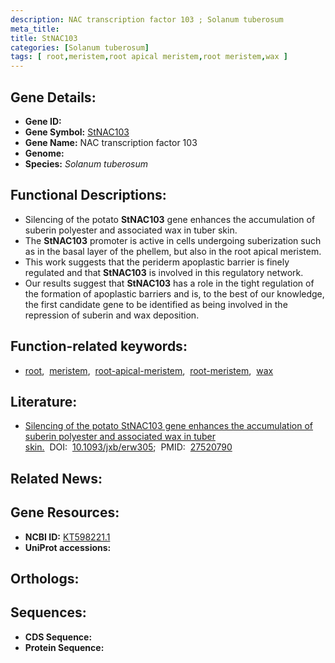 ```yaml
---
description: NAC transcription factor 103 ; Solanum tuberosum
meta_title:
title: StNAC103
categories: [Solanum tuberosum]
tags: [ root,meristem,root apical meristem,root meristem,wax ]
---
```


## Gene Details:
- **Gene ID:** []()
- **Gene Symbol:** <u>StNAC103</u>
- **Gene Name:** NAC transcription factor 103
- **Genome:** []()
- **Species:** *Solanum tuberosum*

## Functional Descriptions:
   - Silencing of the potato **StNAC103** gene enhances the accumulation of suberin polyester and associated wax in tuber skin.
   - The **StNAC103** promoter is active in cells undergoing suberization such as in the basal layer of the phellem, but also in the root apical meristem.
   - This work suggests that the periderm apoplastic barrier is finely regulated and that **StNAC103** is involved in this regulatory network.
   - Our results suggest that **StNAC103** has a role in the tight regulation of the formation of apoplastic barriers and is, to the best of our knowledge, the first candidate gene to be identified as being involved in the repression of suberin and wax deposition.

## Function-related keywords:
   - [root](/tags/root/),&nbsp;&nbsp;[meristem](/tags/meristem/),&nbsp;&nbsp;[root-apical-meristem](/tags/root-apical-meristem/),&nbsp;&nbsp;[root-meristem](/tags/root-meristem/),&nbsp;&nbsp;[wax](/tags/wax/)

## Literature:
   - [Silencing of the potato StNAC103 gene enhances the accumulation of suberin polyester and associated wax in tuber skin.](https://doi.org/10.1093/jxb/erw305)&nbsp;&nbsp;DOI:&nbsp;&nbsp;[10.1093/jxb/erw305](https://doi.org/10.1093/jxb/erw305);&nbsp;&nbsp;PMID:&nbsp;&nbsp;[27520790](https://pubmed.ncbi.nlm.nih.gov/27520790/)

## Related News:

## Gene Resources:
- **NCBI ID:**  [KT598221.1](https://www.ncbi.nlm.nih.gov/gene/?term=KT598221.1)
- **UniProt accessions:**  [](https://www.uniprot.org/uniprotkb//entry)

## Orthologs:

## Sequences:
- **CDS Sequence:**
- **Protein Sequence:**
